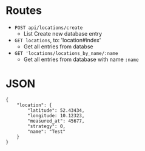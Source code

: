 # Routes

- `POST api/locations/create`
  - List Create new database entry
- `GET locations`, to: 'location#index'
  - Get all entries from databse
- `GET 'locations/locations_by_name/:name`
  - Get all entries from database with name `:name`

# JSON
```
{
    "location": {
        "latitude": 52.43434,
        "longitude: 10.12323,
        "measured_at": 45677,
        "strategy": 0,
        "name": "Test"
	}
}
```